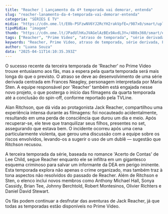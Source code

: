 ```yaml
---
title: "Reacher | Lançamento da 4ª temporada vai demorar, entenda"
slug: "reacher-lanamento-da-4-temporada-vai-demorar-entenda"
categoria: "SÉRIES E TV"
midia: "https://cdn.ome.lt/E0b-PSFzwNV6YJ2RcYH2rakVpfE=/987x0/smart/uploads/conteudo/fotos/OMELETE_CAPA_-_2025-04-11T104230.621.png"
tipoMidia: "imagem"
thumb: "https://cdn.ome.lt/JPadUlhKuJVAGelAzBEx9AvdL3Y=/480x360/smart/extras/conteudos/omelete_THUMB_-_2025-04-11T104213.952.png"
tags: ["Reacher", "Prime Video", "atraso de temporada", "série derivada", "Frances Neagley", "Alan Ritchson", "spin-off", "Lee Child"]
keywords: "Reacher, Prime Video, atraso de temporada, série derivada, Frances Neagley, Alan Ritchson, spin-off, Lee Child"
author: "Luana Souza"
data: "2025-04-11T14:10:35.393Z"
---
```


O sucesso recente da terceira temporada de 'Reacher' no Prime Video trouxe entusiasmo aos fãs, mas a espera pela quarta temporada será mais longa do que o previsto. O atraso se deve ao desenvolvimento de uma série derivada centrada em Frances Neagley, personagem interpretada por Maria Sten. A equipe responsável por 'Reacher' também está engajada nesse novo projeto, o que posterga o início das filmagens da quarta temporada até a conclusão do spin-off, conforme reportado pela TVLine.

Alan Ritchson, que dá vida ao protagonista Jack Reacher, compartilhou uma experiência intensa durante as filmagens: foi nocauteado acidentalmente, resultando em uma perda de consciência que durou um dia e meio. Após recuperar-se, ele teve que tranquilizar seus filhos, presentes no set, assegurando que estava bem. O incidente ocorreu após uma cena particularmente violenta, que gerou uma discussão com a equipe sobre os riscos envolvidos, levando-os a sugerir o uso de um dublê — sugestão que Ritchson recusou.

A terceira temporada da série, baseada no romance 'Acerto de Contas' de Lee Child, segue Reacher enquanto ele se infiltra em um gigantesco esquema criminoso para salvar um informante da DEA em perigo iminente. Esta temporada explora não apenas o crime organizado, mas também traz à tona aspectos não resolvidos do passado de Reacher. Além de Ritchson e Sten, o elenco inclui novos membros como Anthony Michael Hall, Sonya Cassidy, Brian Tee, Johnny Berchtold, Robert Montesinos, Olivier Richters e Daniel David Stewart.

Os fãs podem continuar a desfrutar das aventuras de Jack Reacher, já que todas as temporadas estão disponíveis no Prime Video.